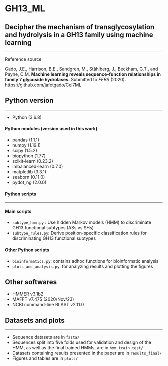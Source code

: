 # GH13_ML
## Decipher the mechanism of transglycosylation and hydrolysis in a GH13 family using machine learning 
----------------
Reference source 

Gado, J.E., Harrison, B.E., Sandgren, M., Ståhlberg, J., Beckham, G.T., and Payne, C.M. **Machine learning reveals sequence-function relationships in family 7 glycoside hydrolases.** Submitted to *FEBS* (2020).
https://github.com/jafetgado/Cel7ML

## Python version 
-----------------
- Python (3.6.8)

#### Python modules (version used in this work)
- pandas (1.1.1)
- numpy (1.19.1)
- scipy (1.5.2)
- biopython (1.77)
- scikit-learn (0.23.2)
- imbalanced-learn (0.7.0)
- matplotlib (3.3.1)
- seaborn (0.11.0)
- pydot_ng (2.0.0)

#### Python scripts
-----------------------
#### Main scripts
- `subtype_hmm.py` : Use hidden Markov models (HMM) to discriminate GH13 functional subtypes (ASs vs SHs)
- `subtype_rules.py`: Derive position-specific classification rules for discriminating GH13 functional subtypes

#### Other Python scripts
- `bioinformatics.py`: contains adhoc functions for bioinformatic analysis
- `plots_and_analysis.py`: for analyzing results and plotting the figures

## Other softwares
- HMMER v3.1b2
- MAFFT v7.475 (2020/Nov/23)
- NCBI command-line BLAST v2.11.0



## Datasets and plots
-------------------------
- Sequence datasets are in `fasta/`
- Sequences split into five folds used for validation and design of the HMM, as well as the final trained HMMs, are in `hmm_train_test/` 
- Datasets containing results presented in the paper are in `results_final/`
- Figures and tables are in `plots/`
